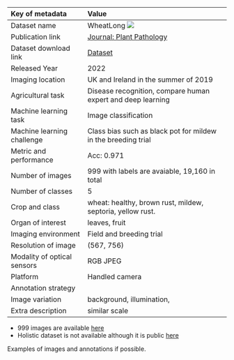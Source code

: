 | Key of metadata             | Value                                                                                               |
|:----------------------------|:----------------------------------------------------------------------------------------------------|
| Dataset name                | WheatLong ![](https://img.shields.io/badge/-Partial--public-90EE90)                                 |
| Publication link            | [Journal: Plant Pathology](https://bsppjournals.onlinelibrary.wiley.com/doi/full/10.1111/ppa.13684) |
| Dataset download link       | [Dataset](https://www.ebi.ac.uk/biostudies/BioImages/studies/S-BIAD682?query=Septoria)              |
| Released Year               | 2022                                                                                                |
| Imaging location            | UK and Ireland in the summer of 2019                                                                |
| Agricultural task           | Disease recognition, compare human expert and deep learning                                         |
| Machine learning task       | Image classification                                                                                |
| Machine learning challenge  | Class bias such as black pot for mildew in the breeding trial                                       |
| Metric and performance      | Acc: 0.971                                                                                          |
| Number of images            | 999 with labels are avaiable, 19,160 in total                                                       |
| Number of classes           | 5                                                                                                   |
| Crop and class              | wheat: healthy, brown rust, mildew, septoria, yellow rust.                                          |
| Organ of interest           | leaves, fruit                                                                                       |
| Imaging environment         | Field and breeding trial                                                                            |
| Resolution of image         | (567, 756)                                                                                          |
| Modality of optical sensors | RGB JPEG                                                                                            |
| Platform                    | Handled camera                                                                                      |
| Annotation strategy         |                                                                                                     |
| Image variation             | background, illumination,                                                                           |
| Extra description           | similar scale                                                                                       |


* 999 images are available [here](https://zenodo.org/record/7573133)
* Holistic dataset is not available although it is public [here](https://www.ebi.ac.uk/biostudies/BioImages/studies/S-BIAD682?query=Septoria)

Examples of images and annotations if possible.